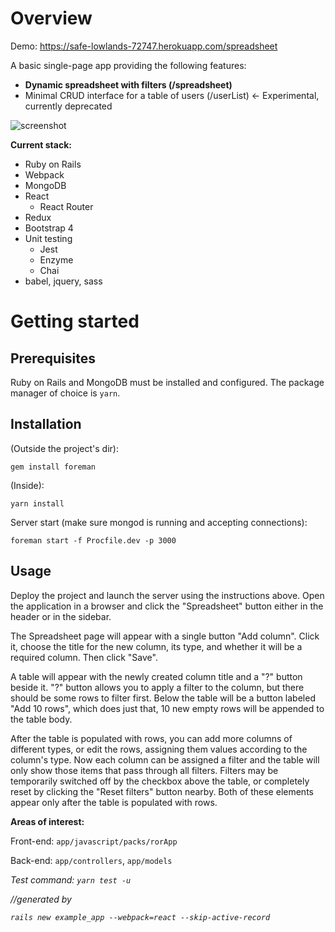 # Overview

Demo: https://safe-lowlands-72747.herokuapp.com/spreadsheet

A basic single-page app providing the following features:
* **Dynamic spreadsheet with filters              (/spreadsheet)**
* Minimal CRUD interface for a table of users   (/userList)   <- Experimental, currently deprecated


![screenshot](https://screenshotscdn.firefoxusercontent.com/images/a400338d-dd53-426d-8961-2d32ec14dad6.png)

**Current stack:**
* Ruby on Rails
* Webpack
* MongoDB
* React
  * React Router
* Redux
* Bootstrap 4
* Unit testing
  * Jest
  * Enzyme
  * Chai
* babel, jquery, sass

# Getting started

## Prerequisites

Ruby on Rails and MongoDB must be installed and configured. The package manager of choice is `yarn`.

## Installation

(Outside the project's dir):

`gem install foreman`

(Inside):

`yarn install`

Server start (make sure mongod is running and accepting connections):

`foreman start -f Procfile.dev -p 3000`

## Usage

Deploy the project and launch the server using the instructions above. Open the application in a browser and click the "Spreadsheet" button either in the header or in the sidebar.

The Spreadsheet page will appear with a single button "Add column".
Click it, choose the title for the new column, its type, and whether it will be a required column.
Then click "Save".

A table will appear with the newly created column title and a "?" button beside it.
"?" button allows you to apply a filter to the column, but there should be some rows to filter first.
Below the table will be a button labeled "Add 10 rows", which does just that, 10 new empty rows will be appended to the table body.

After the table is populated with rows, you can add more columns of different types, or edit the rows, assigning them values according to the column's type.
Now each column can be assigned a filter and the table will only show those items that pass through all filters.
Filters may be temporarily switched off by the checkbox above the table, or completely reset by clicking the "Reset filters" button nearby.
Both of these elements appear only after the table is populated with rows.

**Areas of interest:**

Front-end:    `app/javascript/packs/rorApp`

Back-end:     `app/controllers`, `app/models`



*Test command: `yarn test -u`*

*//generated by*

*`rails new example_app --webpack=react --skip-active-record`*
